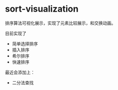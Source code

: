 # sort-visualization
排序算法可视化展示，实现了元素比较展示，和交换动画。

目前实现了
* 简单选择排序
* 插入排序
* 希尔排序
* 快速排序

最近会添加上：

* 二分法查找